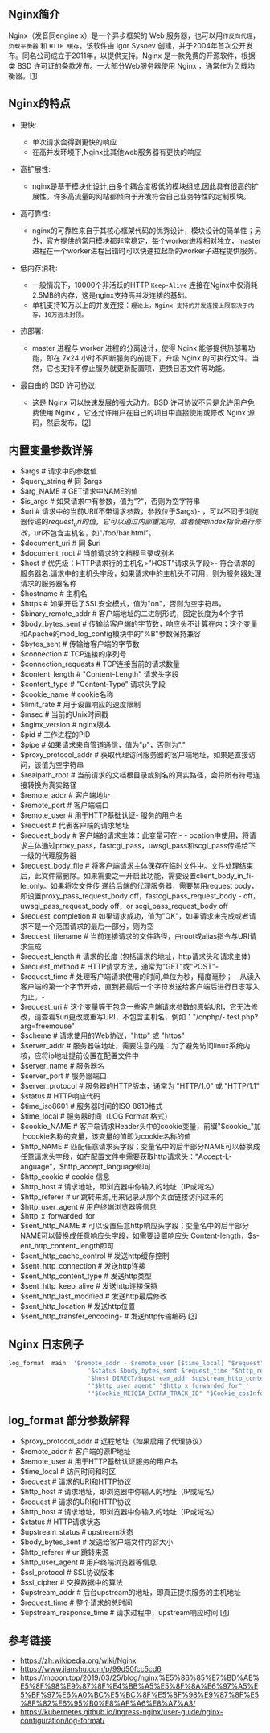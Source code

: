 ## Nginx简介
Nginx（发音同engine x）是一个异步框架的 Web 服务器，也可以用`作反向代理`，`负载平衡器` 和 `HTTP 缓存`。该软件由 Igor Sysoev 创建，并于2004年首次公开发布。同名公司成立于2011年，以提供支持。Nginx 是一款免费的开源软件，根据类 BSD 许可证的条款发布。一大部分Web服务器使用 Nginx ，通常作为负载均衡器。[[1]]

## Nginx的特点
- 更快:
    - 单次请求会得到更快的响应
    - 在高并发环境下,Nginx比其他web服务器有更快的响应

- 高扩展性:
    - nginx是基于模块化设计,由多个耦合度极低的模块组成,因此具有很高的扩展性。许多高流量的网站都倾向于开发符合自己业务特性的定制模块。

- 高可靠性:
    - nginx的可靠性来自于其核心框架代码的优秀设计，模块设计的简单性；另外，官方提供的常用模块都非常稳定，每个worker进程相对独立，master进程在一个worker进程出错时可以快速拉起新的worker子进程提供服务。

- 低内存消耗:
    - 一般情况下，10000个非活跃的HTTP `Keep-Alive` 连接在Nginx中仅消耗2.5MB的内存，这是nginx支持高并发连接的基础。
    - 单机支持10万以上的并发连接：`理论上，Nginx 支持的并发连接上限取决于内存，10万远未封顶。`

- 热部署:
    - master 进程与 worker 进程的分离设计，使得 Nginx 能够提供热部署功能，即在 7x24 小时不间断服务的前提下，升级 Nginx 的可执行文件。当然，它也支持不停止服务就更新配置项，更换日志文件等功能。

- 最自由的 BSD 许可协议:
    - 这是 Nginx 可以快速发展的强大动力。BSD 许可协议不只是允许用户免费使用 Nginx ，它还允许用户在自己的项目中直接使用或修改 Nginx 源码，然后发布。[[2]]

## 内置变量参数详解
- $args    # 请求中的参数值
- $query_string # 同 $args
- $arg_NAME  # GET请求中NAME的值
- $is_args   # 如果请求中有参数，值为"?"，否则为空字符串
- $uri # 请求中的当前URI(不带请求参数，参数位于$args)- ，可以不同于浏览器传递的$request_uri的值，它可以通过内部重定向，或者使用index指令进行修改，$uri不包含主机名，如"/foo/bar.html"。
- $document_uri  # 同 $uri
- $document_root  # 当前请求的文档根目录或别名
- $host  # 优先级：HTTP请求行的主机名>"HOST"请求头字段>- 符合请求的服务器名.请求中的主机头字段，如果请求中的主机头不可用，则为服务器处理请求的服务器名称
- $hostname # 主机名
- $https    # 如果开启了SSL安全模式，值为"on"，否则为空字符串。
- $binary_remote_addr # 客户端地址的二进制形式，固定长度为4个字节
- $body_bytes_sent # 传输给客户端的字节数，响应头不计算在内；这个变量和Apache的mod_log_config模块中的"%B"参数保持兼容
- $bytes_sent # 传输给客户端的字节数
- $connection  # TCP连接的序列号
- $connection_requests  # TCP连接当前的请求数量
- $content_length          # "Content-Length" 请求头字段
- $content_type            # "Content-Type" 请求头字段
- $cookie_name  # cookie名称
- $limit_rate   # 用于设置响应的速度限制
- $msec # 当前的Unix时间戳
- $nginx_version  # nginx版本
- $pid  # 工作进程的PID
- $pipe # 如果请求来自管道通信，值为"p"，否则为"."
- $proxy_protocol_addr # 获取代理访问服务器的客户端地址，如果是直接访问，该值为空字符串
- $realpath_root # 当前请求的文档根目录或别名的真实路径，会将所有符号连接转换为真实路径
- $remote_addr  # 客户端地址
- $remote_port  # 客户端端口
- $remote_user  # 用于HTTP基础认证- 服务的用户名
- $request # 代表客户端的请求地址
- $request_body  # 客户端的请求主体：此变量可在l- - ocation中使用，将请求主体通过proxy_pass，fastcgi_pass，uwsgi_pass和scgi_pass传递给下一级的代理服务器
- $request_body_file # 将客户端请求主体保存在临时文件中。文件处理结束后，此文件需删除。如果需要之一开启此功能，需要设置client_body_in_fi- le_only。如果将次文件传 递给后端的代理服务器，需要禁用request body，即设置proxy_pass_request_body off，fastcgi_pass_request_body - off，uwsgi_pass_request_body off，or scgi_pass_request_body off
- $request_completion # 如果请求成功，值为"OK"，如果请求未完成或者请求不是一个范围请求的最后一部分，则为空
- $request_filename  # 当前连接请求的文件路径，由root或alias指令与URI请求生成
- $request_length   # 请求的长度 (包括请求的地址，http请求头和请求主体)
- $request_method   # HTTP请求方法，通常为"GET"或"POST"- 
- $request_time     # 处理客户端请求使用的时间,单位为秒，精度毫秒； - 从读入客户端的第一个字节开始，直到把最后一个字符发送给客户端后进行日志写入为止。- 
- $request_uri    # 这个变量等于包含一些客户端请求参数的原始URI，它无法修改，请查看$uri更改或重写URI，不包含主机名，例如："/cnphp/- test.php?arg=freemouse"
- $scheme  # 请求使用的Web协议，"http" 或 "https"
- $server_addr  # 服务器端地址，需要注意的是：为了避免访问linux系统内核，应将ip地址提前设置在配置文件中
- $server_name      # 服务器名
- $server_port      # 服务器端口
- $server_protocol  # 服务器的HTTP版本，通常为 "HTTP/1.0" 或 "HTTP/1.1"
- $status # HTTP响应代码
- $time_iso8601  # 服务器时间的ISO 8610格式
- $time_local   # 服务器时间（LOG Format 格式）
- $cookie_NAME # 客户端请求Header头中的cookie变量，前缀"$cookie_"加上cookie名称的变量，该变量的值即为cookie名称的值
- $http_NAME # 匹配任意请求头字段；变量名中的后半部分NAME可以替换成任意请求头字段，如在配置文件中需要获取http请求头："Accept-L- anguage"，$http_accept_language即可
- $http_cookie # cookie 信息
- $http_host  # 请求地址，即浏览器中你输入的地址（IP或域名）
- $http_referer # url跳转来源,用来记录从那个页面链接访问过来的
- $http_user_agent # 用户终端浏览器等信息
- $http_x_forwarded_for
- $sent_http_NAME # 可以设置任意http响应头字段；变量名中的后半部分NAME可以替换成任意响应头字段，如需要设置响应头 Content-length，$s- ent_http_content_length即可
- $sent_http_cache_control # 发送http缓存控制
- $sent_http_connection # 发送http连接
- $sent_http_content_type # 发送http类型
- $sent_http_keep_alive # 发送http连接保持
- $sent_http_last_modified # 发送http最后修改
- $sent_http_location # 发送http位置
- $sent_http_transfer_encoding- # 发送http传输编码 [[3]]

## Nginx 日志例子
```bash
log_format  main  '$remote_addr - $remote_user [$time_local] "$request" '
                      '$status $body_bytes_sent $request_time "$http_referer" '
                      '$host DIRECT/$upstream_addr $upstream_http_content_type '
                      '"$http_user_agent" "$http_x_forwarded_for" '
                      '"$Cookie_MEIQIA_EXTRA_TRACK_ID" "$Cookie_cpsInfo" "$Cookie_sid_account" "$Cookie_sid_user" "$Cookie_ss_user" "$Cookie_xxd_uid" "$Cookie_xxd_user" "$uid_got" "$uid_set"';
```

## log_format 部分参数解释
- $proxy_protocol_addr # 远程地址（如果启用了代理协议）
- $remote_addr # 客户端的源IP地址
- $remote_user # 用于HTTP基础认证服务的用户名 
- $time_local # 访问时间和时区 
- $request    # 请求的URI和HTTP协议
- $http_host # 请求地址，即浏览器中你输入的地址（IP或域名）
- $request # 请求的URI和HTTP协议
- $http_host  # 请求地址，即浏览器中你输入的地址（IP或域名）
- $status                 # HTTP请求状态
- $upstream_status        # upstream状态
- $body_bytes_sent        # 发送给客户端文件内容大小
- $http_referer           # url跳转来源
- $http_user_agent        # 用户终端浏览器等信息
- $ssl_protocol           # SSL协议版本 
- $ssl_cipher             # 交换数据中的算法 
- $upstream_addr          # 后台upstream的地址，即真正提供服务的主机地址
- $request_time           # 整个请求的总时间 
- $upstream_response_time # 请求过程中，upstream响应时间  [[4]]

## 参考链接
[1]:https://zh.wikipedia.org/wiki/Nginx
[2]:https://www.jianshu.com/p/99d50fcc5cd6
[3]:https://mooon.top/2019/03/25/blog/nginx%E5%86%85%E7%BD%AE%E5%8F%98%E9%87%8F%E4%BB%A5%E5%8F%8A%E6%97%A5%E5%BF%97%E6%A0%BC%E5%BC%8F%E5%8F%98%E9%87%8F%E5%8F%82%E6%95%B0%E8%AF%A6%E8%A7%A3/
[4]:https://kubernetes.github.io/ingress-nginx/user-guide/nginx-configuration/log-format/

- https://zh.wikipedia.org/wiki/Nginx
- https://www.jianshu.com/p/99d50fcc5cd6
- https://mooon.top/2019/03/25/blog/nginx%E5%86%85%E7%BD%AE%E5%8F%98%E9%87%8F%E4%BB%A5%E5%8F%8A%E6%97%A5%E5%BF%97%E6%A0%BC%E5%BC%8F%E5%8F%98%E9%87%8F%E5%8F%82%E6%95%B0%E8%AF%A6%E8%A7%A3/
- https://kubernetes.github.io/ingress-nginx/user-guide/nginx-configuration/log-format/
